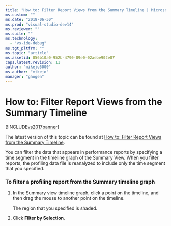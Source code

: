 ```yaml
---
title: "How to: Filter Report Views from the Summary Timeline | Microsoft Docs"
ms.custom: ""
ms.date: "2018-06-30"
ms.prod: "visual-studio-dev14"
ms.reviewer: ""
ms.suite: ""
ms.technology: 
  - "vs-ide-debug"
ms.tgt_pltfrm: ""
ms.topic: "article"
ms.assetid: 056b10a0-952b-4790-89e0-02aebe902e87
caps.latest.revision: 11
author: "mikejo5000"
ms.author: "mikejo"
manager: "ghogen"
---
```

# How to: Filter Report Views from the Summary Timeline
[!INCLUDE[vs2017banner](../includes/vs2017banner.md)]

The latest version of this topic can be found at [How to: Filter Report Views from the Summary Timeline](https://docs.microsoft.com/visualstudio/profiling/how-to-filter-report-views-from-the-summary-timeline).  
  
You can filter the data that appears in performance reports by specifying a time segment in the timeline graph of the Summary View. When you filter reports, the profiling data file is reanalyzed to include only the time segment that you specified.  
  
### To filter a profiling report from the Summary timeline graph  
  
1.  In the Summary view timeline graph, click a point on the timeline, and then drag the mouse to another point on the timeline.  
  
     The region that you specified is shaded.  
  
2.  Click **Filter by Selection**.



